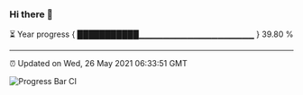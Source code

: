 ### Hi there 👋

⏳ Year progress { ███████████▁▁▁▁▁▁▁▁▁▁▁▁▁▁▁▁▁▁▁ } 39.80 %

---

⏰ Updated on Wed, 26 May 2021 06:33:51 GMT

![Progress Bar CI](https://github.com/liununu/liununu/workflows/Progress%20Bar%20CI/badge.svg)
